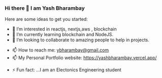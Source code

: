 ### Hi there 👋 I am Yash Bharambay


<!-- **YashBharambay/YashBharambay** is a ✨ _special_ ✨ repository because its `README.md` (this file) appears on your GitHub profile. -->

Here are some ideas to get you started:

<!-- - 🔭 I’m currently working on building my profile -->
- 👀 I’m interested in reactjs, nextjs,aws , blockchain
- 🌱 I’m currently learning blockchain and NodeJS.
- 👯 I’m looking to collaborate to amazing people to help in projects.
<!-- - 🤔 I’m looking for help with ... -->
<!-- - 💬 Ask me about ... -->
- 📫 How to reach me: ybharambay@gmail.com
- 📫 My Personal Portfolio website: https://yashbharambay.vercel.app/
<!-- - 😄 Pronouns: ... -->
- ⚡ Fun fact: ...I am an Electonics Engineering student

